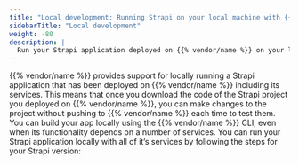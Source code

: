 ```yaml
---
title: "Local development: Running Strapi on your local machine with {{% vendor/name %}}"
sidebarTitle: "Local development"
weight: -80
description: |
  Run your Strapi application deployed on {{% vendor/name %}} on your local machine
---
```


{{% vendor/name %}} provides support for locally running a Strapi application that has been deployed on {{% vendor/name %}} including its services.
This means that once you download the code of the Strapi project you deployed on {{% vendor/name %}},
you can make changes to the project without pushing to {{% vendor/name %}} each time to test them.
You can build your app locally using the {{% vendor/name %}} CLI, even when its functionality depends on a number of services. You can run your Strapi application locally with all of it’s services by following the steps for your Strapi version:
